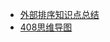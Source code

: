 - [外部排序知识点总结](http://data.biancheng.net/view/77.html)
- [408思维导图](https://github.com/SSHeRun/CS-Xmind-Note)
